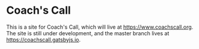 # Coach's Call
This is a site for Coach's Call, which will live at https://www.coachscall.org. The site is still under development, and the master branch lives at https://coachscall.gatsbyjs.io.
